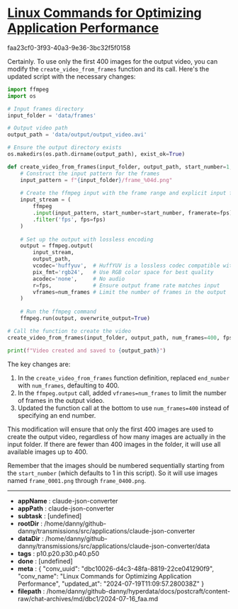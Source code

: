 # [Linux Commands for Optimizing Application Performance](https://claude.ai/chat/dbc10026-d4c3-48fa-8819-22ce041290f9)

faa23cf0-3f93-40a3-9e36-3bc32f5f0158

 Certainly. To use only the first 400 images for the output video, you can modify the `create_video_from_frames` function and its call. Here's the updated script with the necessary changes:

```python
import ffmpeg
import os

# Input frames directory
input_folder = 'data/frames'

# Output video path
output_path = 'data/output/output_video.avi'

# Ensure the output directory exists
os.makedirs(os.path.dirname(output_path), exist_ok=True)

def create_video_from_frames(input_folder, output_path, start_number=1, num_frames=400, fps=8):
    # Construct the input pattern for the frames
    input_pattern = f"{input_folder}/frame_%04d.png"
    
    # Create the ffmpeg input with the frame range and explicit input frame rate
    input_stream = (
        ffmpeg
        .input(input_pattern, start_number=start_number, framerate=fps)
        .filter('fps', fps=fps)
    )
    
    # Set up the output with lossless encoding
    output = ffmpeg.output(
        input_stream, 
        output_path,
        vcodec='huffyuv',  # HuffYUV is a lossless codec compatible with AVI
        pix_fmt='rgb24',   # Use RGB color space for best quality
        acodec='none',     # No audio
        r=fps,             # Ensure output frame rate matches input
        vframes=num_frames # Limit the number of frames in the output
    )
    
    # Run the ffmpeg command
    ffmpeg.run(output, overwrite_output=True)

# Call the function to create the video
create_video_from_frames(input_folder, output_path, num_frames=400, fps=8)

print(f"Video created and saved to {output_path}")
```

The key changes are:

1. In the `create_video_from_frames` function definition, replaced `end_number` with `num_frames`, defaulting to 400.
2. In the `ffmpeg.output` call, added `vframes=num_frames` to limit the number of frames in the output video.
3. Updated the function call at the bottom to use `num_frames=400` instead of specifying an end number.

This modification will ensure that only the first 400 images are used to create the output video, regardless of how many images are actually in the input folder. If there are fewer than 400 images in the folder, it will use all available images up to 400.

Remember that the images should be numbered sequentially starting from the `start_number` (which defaults to 1 in this script). So it will use images named `frame_0001.png` through `frame_0400.png`.

---

* **appName** : claude-json-converter
* **appPath** : claude-json-converter
* **subtask** : [undefined]
* **rootDir** : /home/danny/github-danny/transmissions/src/applications/claude-json-converter
* **dataDir** : /home/danny/github-danny/transmissions/src/applications/claude-json-converter/data
* **tags** : p10.p20.p30.p40.p50
* **done** : [undefined]
* **meta** : {
  "conv_uuid": "dbc10026-d4c3-48fa-8819-22ce041290f9",
  "conv_name": "Linux Commands for Optimizing Application Performance",
  "updated_at": "2024-07-19T11:09:57.280038Z"
}
* **filepath** : /home/danny/github-danny/hyperdata/docs/postcraft/content-raw/chat-archives/md/dbc1/2024-07-16_faa.md
